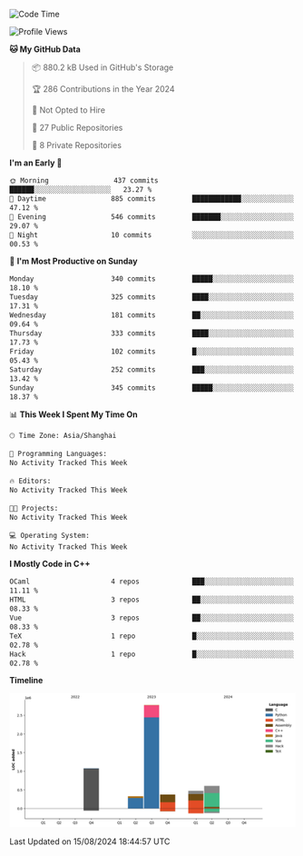 <!--
**Salvely/Salvely** is a ✨ _special_ ✨ repository because its `README.md` (this file) appears on your GitHub profile.

Here are some ideas to get you started:

- 🔭 I’m currently working on ...
- 🌱 I’m currently learning ...
- 👯 I’m looking to collaborate on ...
- 🤔 I’m looking for help with ...
- 💬 Ask me about ...
- 📫 How to reach me: ...
- 😄 Pronouns: ...
- ⚡ Fun fact: ...
-->

<!--START_SECTION:waka-->
![Code Time](http://img.shields.io/badge/Code%20Time-902%20hrs%2053%20mins-blue)

![Profile Views](http://img.shields.io/badge/Profile%20Views-0-blue)

**🐱 My GitHub Data** 

> 📦 880.2 kB Used in GitHub's Storage 
 > 
> 🏆 286 Contributions in the Year 2024
 > 
> 🚫 Not Opted to Hire
 > 
> 📜 27 Public Repositories 
 > 
> 🔑 8 Private Repositories 
 > 
**I'm an Early 🐤** 

```text
🌞 Morning                437 commits         ██████░░░░░░░░░░░░░░░░░░░   23.27 % 
🌆 Daytime                885 commits         ████████████░░░░░░░░░░░░░   47.12 % 
🌃 Evening                546 commits         ███████░░░░░░░░░░░░░░░░░░   29.07 % 
🌙 Night                  10 commits          ░░░░░░░░░░░░░░░░░░░░░░░░░   00.53 % 
```
📅 **I'm Most Productive on Sunday** 

```text
Monday                   340 commits         █████░░░░░░░░░░░░░░░░░░░░   18.10 % 
Tuesday                  325 commits         ████░░░░░░░░░░░░░░░░░░░░░   17.31 % 
Wednesday                181 commits         ██░░░░░░░░░░░░░░░░░░░░░░░   09.64 % 
Thursday                 333 commits         ████░░░░░░░░░░░░░░░░░░░░░   17.73 % 
Friday                   102 commits         █░░░░░░░░░░░░░░░░░░░░░░░░   05.43 % 
Saturday                 252 commits         ███░░░░░░░░░░░░░░░░░░░░░░   13.42 % 
Sunday                   345 commits         █████░░░░░░░░░░░░░░░░░░░░   18.37 % 
```


📊 **This Week I Spent My Time On** 

```text
🕑︎ Time Zone: Asia/Shanghai

💬 Programming Languages: 
No Activity Tracked This Week

🔥 Editors: 
No Activity Tracked This Week

🐱‍💻 Projects: 
No Activity Tracked This Week

💻 Operating System: 
No Activity Tracked This Week
```

**I Mostly Code in C++** 

```text
OCaml                    4 repos             ███░░░░░░░░░░░░░░░░░░░░░░   11.11 % 
HTML                     3 repos             ██░░░░░░░░░░░░░░░░░░░░░░░   08.33 % 
Vue                      3 repos             ██░░░░░░░░░░░░░░░░░░░░░░░   08.33 % 
TeX                      1 repo              █░░░░░░░░░░░░░░░░░░░░░░░░   02.78 % 
Hack                     1 repo              █░░░░░░░░░░░░░░░░░░░░░░░░   02.78 % 
```



**Timeline**

![Lines of Code chart](https://raw.githubusercontent.com/Salvely/Salvely/main/assets/bar_graph.png)


 Last Updated on 15/08/2024 18:44:57 UTC
<!--END_SECTION:waka-->
<!-- ### [![Typing SVG](https://readme-typing-svg.demolab.com?font=JetBrains+Mono&size=22&pause=1000&width=435&height=70&lines=Hi!+I'm+Wen+Gao.+Nice+to+see+you!)](https://git.io/typing-svg)

[![Salvely's GitHub stats](https://github-readme-stats.vercel.app/api?username=Salvely&count_private=true&show_icons=true&theme=buefy&include_all_commits=true)](https://github.com/anuraghazr/github-readme-stats)
[![Top Langs](https://github-readme-stats.vercel.app/api/top-langs/?username=Salvely)](https://github.com/anuraghazr/github-readme-stats)


![Leetcode Stats](https://leetcard.jacoblin.cool/Salvely?theme=wtf&font=Kameron&ext=activity&show_rank=true)

![](https://komarev.com/ghpvc/?username=Salvely)
-->
